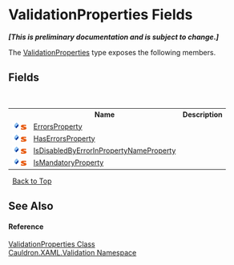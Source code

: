 # ValidationProperties Fields
 _**\[This is preliminary documentation and is subject to change.\]**_

The <a href="T_Cauldron_XAML_Validation_ValidationProperties">ValidationProperties</a> type exposes the following members.


## Fields
&nbsp;<table><tr><th></th><th>Name</th><th>Description</th></tr><tr><td>![Public field](media/pubfield.gif "Public field")![Static member](media/static.gif "Static member")</td><td><a href="F_Cauldron_XAML_Validation_ValidationProperties_ErrorsProperty">ErrorsProperty</a></td><td /></tr><tr><td>![Public field](media/pubfield.gif "Public field")![Static member](media/static.gif "Static member")</td><td><a href="F_Cauldron_XAML_Validation_ValidationProperties_HasErrorsProperty">HasErrorsProperty</a></td><td /></tr><tr><td>![Public field](media/pubfield.gif "Public field")![Static member](media/static.gif "Static member")</td><td><a href="F_Cauldron_XAML_Validation_ValidationProperties_IsDisabledByErrorInPropertyNameProperty">IsDisabledByErrorInPropertyNameProperty</a></td><td /></tr><tr><td>![Public field](media/pubfield.gif "Public field")![Static member](media/static.gif "Static member")</td><td><a href="F_Cauldron_XAML_Validation_ValidationProperties_IsMandatoryProperty">IsMandatoryProperty</a></td><td /></tr></table>&nbsp;
<a href="#validationproperties-fields">Back to Top</a>

## See Also


#### Reference
<a href="T_Cauldron_XAML_Validation_ValidationProperties">ValidationProperties Class</a><br /><a href="N_Cauldron_XAML_Validation">Cauldron.XAML.Validation Namespace</a><br />